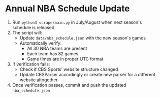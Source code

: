 # Annual NBA Schedule Update

1. Run `python3 scrape/main.py` in July/August when next season's schedule is released
2. The script will:
    - Update `data/nba_schedule.json` with the new season's games
    - Automatically verify:
        - All 30 NBA teams are present
        - Each team has 82 games
        - Game times are in proper UTC format
3. If verification fails:
    - Check if CBS Sports' website structure changed
    - Update CBSParser accordingly or create new parser for a different website altogether
4. Once verification passes, commit and push the updated `nba_schedule.json`
